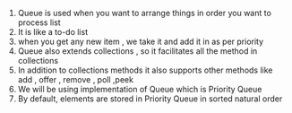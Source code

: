 1. Queue is used when you want to arrange things in order you want to process list
2. It is like a to-do list
3. when you get any new item , we take it and add it in as per priority
4. Queue also extends collections , so it facilitates all the method in collections
5. In addition to collections methods it also supports other methods like add , offer , remove , poll ,peek
6. We will be using implementation of Queue which is Priority Queue
7. By default, elements are stored in Priority Queue in sorted natural order

